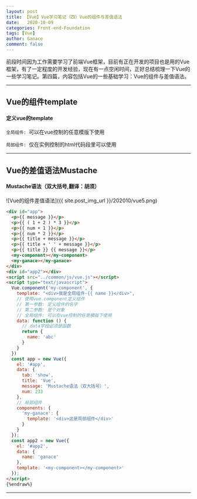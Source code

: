 ```yaml
---
layout: post
title: 【Vue】Vue学习笔记（四）Vue的组件与差值语法
date:   2020-10-09
categories: Front-end-Foundation
tags: [Vue]
author: Ganace
comment: false
---
```


前段时间因为工作需要学习了前端Vue框架，目前有正在开发的项目也是用的Vue框架，有了一定程度的开发经验，现在有一点空闲时间，正好总结梳理一下Vue的一些学习笔记。第四篇，内容包括Vue的一些基础学习：Vue的组件与差值语法。

---

## Vue的组件template

#### 定义vue的template

`全局组件: `可以在vue控制的任意模版下使用

`局部组件: `仅在实例控制的html代码段里可以使用

---

## Vue的差值语法Mustache

#### Mustache语法（双大括号,翻译：胡须）

![Vue的组件差值语法]({{ site.post_img_url }}/202010/vue5.png)

```html {%raw%} 
<div id="app">
  <p>{{ message }}</p>
  <p>{{ ( 1 + 2 ) * 3 }}</p>
  <p>{{ num + 1 }}</p>
  <p>{{ num * 2 }}</p>
  <p>{{ title + message }}</p>
  <p>{{ title + ' ' + message }}</p>
  <p>{{ title }} {{ message }}</p>
  <my-component></my-component>
  <my-ganace></my-ganace>
</div>
<div id="app2"></div>
<script src="../common/js/vue.js"></script>
<script type="text/javascript">
  Vue.component('my-component', {
    template: "<div>我是全局组件-{{ name }}</div>",
    // 使用vue.component定义组件
    // 第一参数: 定义组件的名字
    // 第二参数: 是个对象
    // 全局组件: 可以在vue控制的任意模版下使用
    data: function () {
      // data字段必须是函数
      return {
        name: 'abc'
      }
    }
  })
  const app = new Vue({
    el: '#app',
    data: {
      tab: 'show',
      title: 'Vue',
      message: 'Mustache语法（双大括号）',
      num: 233
    },
    // 局部组件
    components: {
      'my-ganace': {
        template: '<div>这是局部组件</div>'
      }
    }
  });
  const app2 = new Vue({
    el: '#app2',
    data: {
      name: 'ganace'
    },
    template: '<my-component></my-component>'
  });
</script>
{%endraw%}
```

---
